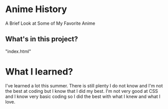 # Anime History

A Brief Look at Some of My Favorite Anime

## What's in this project?
"index.html"

# What I learned?
I've learned a lot this summer. There is still plenty I do not know and I'm not the best at coding but I know that I did my best. I'm not very good at CSS and I know very basic coding so I did the best with what I knew and what I love. 
